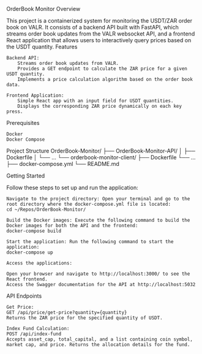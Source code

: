 OrderBook Monitor
Overview

This project is a containerized system for monitoring the USDT/ZAR order book on VALR. It consists of a backend API built with FastAPI, which streams order book updates from the VALR websocket API, and a frontend React application that allows users to interactively query prices based on the USDT quantity.
Features

    Backend API:
        Streams order book updates from VALR.
        Provides a GET endpoint to calculate the ZAR price for a given USDT quantity.
        Implements a price calculation algorithm based on the order book data.

    Frontend Application:
        Simple React app with an input field for USDT quantities.
        Displays the corresponding ZAR price dynamically on each key press.

Prerequisites

    Docker
    Docker Compose

Project Structure
  OrderBook-Monitor/
├── OrderBook-Monitor-API/
│   ├── Dockerfile
│   └── ...
└── orderbook-monitor-client/
    ├── Dockerfile
    └── ...
├── docker-compose.yml
└── README.md

Getting Started

Follow these steps to set up and run the application:

    Navigate to the project directory: Open your terminal and go to the root directory where the docker-compose.yml file is located:
    cd ~/Repos/OrderBook-Monitor/

    Build the Docker images: Execute the following command to build the Docker images for both the API and the frontend:
    docker-compose build

    Start the application: Run the following command to start the application:
    docker-compose up

    Access the applications:

    Open your browser and navigate to http://localhost:3000/ to see the React frontend.
    Access the Swagger documentation for the API at http://localhost:5032

API Endpoints

    Get Price:
    GET /api/price/get-price?quantity={quantity}
    Returns the ZAR price for the specified quantity of USDT.

    Index Fund Calculation:
    POST /api/index-fund
    Accepts asset_cap, total_capital, and a list containing coin symbol, market cap, and price. Returns the allocation details for the fund.